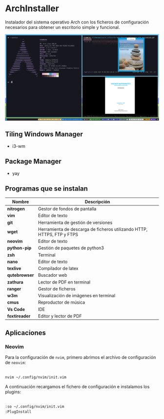 # ArchInstaller

Instalador del sistema operativo Arch con los ficheros de configuración necesarios para obtener un escritorio simple y funcional.

![Example](example.png?raw=true "Title")

## Tiling Windows Manager

- i3-wm

## Package Manager

- yay

## Programas que se instalan

|Nombre |Descripción  |
--- | --- 
|**nitrogen**| Gestor de fondos de pantalla|
|**vim**| Editor de texto |
|**git**| Herramienta de gestión de versiones |
|**wget**| Herramienta de descarga de ficheros utilizando HTTP, HTTPS, FTP y FTPS |
|**neovim**| Editor de texto |
|**python-pip**| Gestión de paquetes de python3 |
|**zsh**| Terminal |
|**nano**| Editor de texto |
|**texlive**| Compilador de latex |
|**qutebrowser**| Buscador web |
|**zathura**| Lector de PDF en terminal |
|**ranger**| Gestor de ficheros |
|**w3m**| Visualización de imágenes en terminal |
|**cmus**| Reproductor de música |
|**Vs Code**| IDE |
|**foxtireader**| Editor y lector de PDF |

## Aplicaciones

### Neovim

Para la configuración de `nvim`, primero abrimos el archivo de configuración de `neovim`:

```bash

nvim ~/.config/nvim/init.vim

```

A continuación recargamos el fichero de configuración e instalamos los plugins:

```bash

:so ~/.config/nvim/init.vim
:PlugInstall

```
